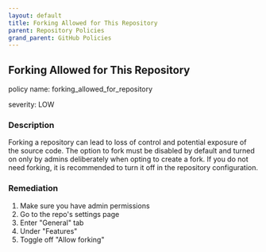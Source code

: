 ```yaml
---
layout: default
title: Forking Allowed for This Repository
parent: Repository Policies
grand_parent: GitHub Policies
---
```



## Forking Allowed for This Repository
policy name: forking_allowed_for_repository

severity: LOW

### Description
Forking a repository can lead to loss of control and potential exposure of the source code. The option to fork must be disabled by default and turned on only by admins deliberately when opting to create a fork. If you do not need forking, it is recommended to turn it off in the repository configuration.


### Remediation
1. Make sure you have admin permissions
2. Go to the repo's settings page
3. Enter "General" tab
4. Under "Features"
5. Toggle off "Allow forking"




